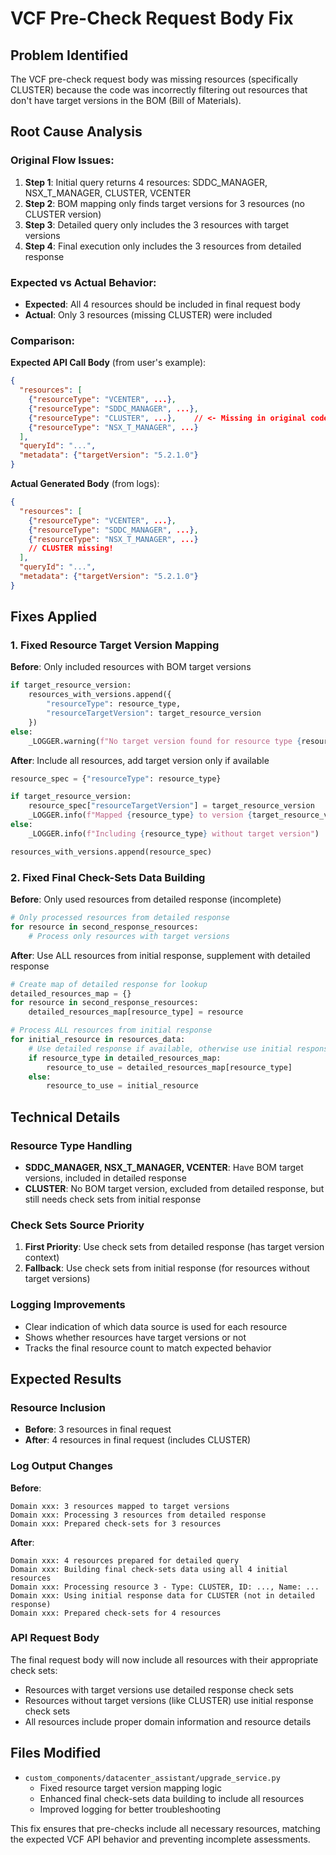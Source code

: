 # VCF Pre-Check Request Body Fix

## Problem Identified
The VCF pre-check request body was missing resources (specifically CLUSTER) because the code was incorrectly filtering out resources that don't have target versions in the BOM (Bill of Materials).

## Root Cause Analysis

### Original Flow Issues:
1. **Step 1**: Initial query returns 4 resources: SDDC_MANAGER, NSX_T_MANAGER, CLUSTER, VCENTER
2. **Step 2**: BOM mapping only finds target versions for 3 resources (no CLUSTER version)
3. **Step 3**: Detailed query only includes the 3 resources with target versions
4. **Step 4**: Final execution only includes the 3 resources from detailed response

### Expected vs Actual Behavior:
- **Expected**: All 4 resources should be included in final request body
- **Actual**: Only 3 resources (missing CLUSTER) were included

### Comparison:
**Expected API Call Body** (from user's example):
```json
{
  "resources": [
    {"resourceType": "VCENTER", ...},
    {"resourceType": "SDDC_MANAGER", ...},
    {"resourceType": "CLUSTER", ...},    // <- Missing in original code
    {"resourceType": "NSX_T_MANAGER", ...}
  ],
  "queryId": "...",
  "metadata": {"targetVersion": "5.2.1.0"}
}
```

**Actual Generated Body** (from logs):
```json
{
  "resources": [
    {"resourceType": "VCENTER", ...},
    {"resourceType": "SDDC_MANAGER", ...},
    {"resourceType": "NSX_T_MANAGER", ...}
    // CLUSTER missing!
  ],
  "queryId": "...",
  "metadata": {"targetVersion": "5.2.1.0"}
}
```

## Fixes Applied

### 1. Fixed Resource Target Version Mapping
**Before**: Only included resources with BOM target versions
```python
if target_resource_version:
    resources_with_versions.append({
        "resourceType": resource_type,
        "resourceTargetVersion": target_resource_version
    })
else:
    _LOGGER.warning(f"No target version found for resource type {resource_type}")
```

**After**: Include all resources, add target version only if available
```python
resource_spec = {"resourceType": resource_type}

if target_resource_version:
    resource_spec["resourceTargetVersion"] = target_resource_version
    _LOGGER.info(f"Mapped {resource_type} to version {target_resource_version}")
else:
    _LOGGER.info(f"Including {resource_type} without target version")

resources_with_versions.append(resource_spec)
```

### 2. Fixed Final Check-Sets Data Building
**Before**: Only used resources from detailed response (incomplete)
```python
# Only processed resources from detailed response
for resource in second_response_resources:
    # Process only resources with target versions
```

**After**: Use ALL resources from initial response, supplement with detailed response
```python
# Create map of detailed response for lookup
detailed_resources_map = {}
for resource in second_response_resources:
    detailed_resources_map[resource_type] = resource

# Process ALL resources from initial response
for initial_resource in resources_data:
    # Use detailed response if available, otherwise use initial response
    if resource_type in detailed_resources_map:
        resource_to_use = detailed_resources_map[resource_type]
    else:
        resource_to_use = initial_resource
```

## Technical Details

### Resource Type Handling
- **SDDC_MANAGER, NSX_T_MANAGER, VCENTER**: Have BOM target versions, included in detailed response
- **CLUSTER**: No BOM target version, excluded from detailed response, but still needs check sets from initial response

### Check Sets Source Priority
1. **First Priority**: Use check sets from detailed response (has target version context)
2. **Fallback**: Use check sets from initial response (for resources without target versions)

### Logging Improvements
- Clear indication of which data source is used for each resource
- Shows whether resources have target versions or not
- Tracks the final resource count to match expected behavior

## Expected Results

### Resource Inclusion
- **Before**: 3 resources in final request
- **After**: 4 resources in final request (includes CLUSTER)

### Log Output Changes
**Before**:
```
Domain xxx: 3 resources mapped to target versions
Domain xxx: Processing 3 resources from detailed response
Domain xxx: Prepared check-sets for 3 resources
```

**After**:
```
Domain xxx: 4 resources prepared for detailed query
Domain xxx: Building final check-sets data using all 4 initial resources
Domain xxx: Processing resource 3 - Type: CLUSTER, ID: ..., Name: ...
Domain xxx: Using initial response data for CLUSTER (not in detailed response)
Domain xxx: Prepared check-sets for 4 resources
```

### API Request Body
The final request body will now include all resources with their appropriate check sets:
- Resources with target versions use detailed response check sets
- Resources without target versions (like CLUSTER) use initial response check sets
- All resources include proper domain information and resource details

## Files Modified
- `custom_components/datacenter_assistant/upgrade_service.py`
  - Fixed resource target version mapping logic
  - Enhanced final check-sets data building to include all resources
  - Improved logging for better troubleshooting

This fix ensures that pre-checks include all necessary resources, matching the expected VCF API behavior and preventing incomplete assessments.
